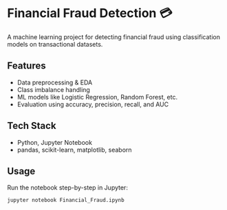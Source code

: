 # Financial Fraud Detection 💳

A machine learning project for detecting financial fraud using classification models on transactional datasets.

## Features
- Data preprocessing & EDA
- Class imbalance handling
- ML models like Logistic Regression, Random Forest, etc.
- Evaluation using accuracy, precision, recall, and AUC

## Tech Stack
- Python, Jupyter Notebook
- pandas, scikit-learn, matplotlib, seaborn

## Usage
Run the notebook step-by-step in Jupyter:
```bash
jupyter notebook Financial_Fraud.ipynb
